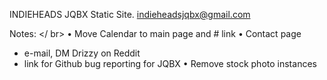 
INDIEHEADS JQBX Static Site.
indieheadsjqbx@gmail.com


Notes: </ br>
• Move Calendar to main page and # link
• Contact page
  - e-mail, DM Drizzy on Reddit
  - link for Github bug reporting for JQBX
• Remove stock photo instances
